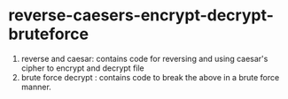 # reverse-caesers-encrypt-decrypt-bruteforce

1. reverse and caesar: contains code for reversing and using caesar's cipher to encrypt and decrypt file
2. brute force decrypt : contains code to break the above in a brute force manner.
